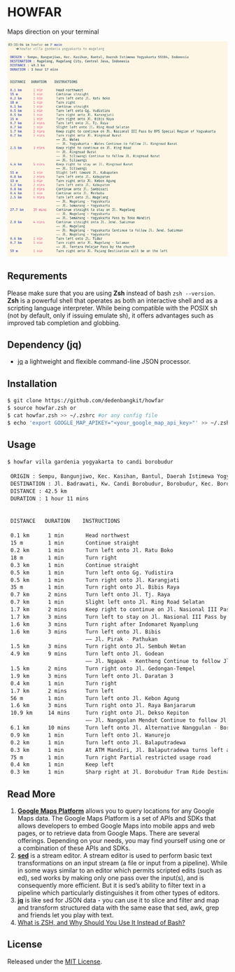 # HOWFAR
Maps direction on your terminal

![Screenshot](screenshot.png)

## Requrements
Please make sure that you are using **Zsh** instead of bash `zsh --version`. **Zsh** is a powerful shell that operates as both an interactive shell and as a scripting language interpreter. While being compatible with the POSIX sh (not by default, only if issuing emulate sh), it offers advantages such as improved tab completion and globbing.

## Dependency (jq)
- [jq](https://github.com/stedolan/jq) a lightweight and flexible command-line JSON processor.

## Installation

```zsh
$ git clone https://github.com/dedenbangkit/howfar
$ source howfar.zsh or
$ cat howfar.zsh >> ~/.zshrc #or any config file
$ echo 'export GOOGLE_MAP_APIKEY="<your_google_map_api_key>"' >> ~/.zshrc #or any environment config file
```

## Usage
```zsh
$ howfar villa gardenia yogyakarta to candi borobudur

 ORIGIN : Sempu, Bangunjiwo, Kec. Kasihan, Bantul, Daerah Istimewa Yogyakarta 55184, Indonesia
 DESTINATION : Jl. Badrawati, Kw. Candi Borobudur, Borobudur, Kec. Borobudur, Magelang, Jawa Tengah, Indonesia
 DISTANCE : 42.5 km
 DURATION : 1 hour 11 mins


 DISTANCE   DURATION    INSTRUCTIONS

 0.1 km      1 min       Head northwest
 15 m        1 min       Continue straight
 0.2 km      1 min       Turn left onto Jl. Ratu Boko
 18 m        1 min       Turn right
 0.3 km      1 min       Continue straight
 0.5 km      1 min       Turn left onto Gg. Yudistira
 0.5 km      1 min       Turn right onto Jl. Karangjati
 35 m        1 min       Turn right onto Jl. Bibis Raya
 0.7 km      2 mins      Turn left onto Jl. Tj. Raya
 0.7 km      1 min       Slight left onto Jl. Ring Road Selatan
 1.7 km      2 mins      Keep right to continue on Jl. Nasional III Pass by BPS Special Region of Yogyakarta
 1.7 km      3 mins      Turn left to stay on Jl. Nasional III Pass by Honda Daya Motor Gamping
 1.6 km      3 mins      Turn right after Indomaret Nyamplung
 1.6 km      3 mins      Turn left onto Jl. Bibis
                         –– Jl. Pirak - Pathukan
 1.5 km      3 mins      Turn right onto Jl. Sembuh Wetan
 4.9 km      9 mins      Turn left onto Jl. Godean
                         –– Jl. Ngapak - Kentheng Continue to follow Jl. Ngapak - Kentheng Pass by Agen Wahana Express Sidoluhur Godean
 1.5 km      2 mins      Turn right onto Jl. Gedongan-Tempel
 1.9 km      3 mins      Turn left onto Jl. Daratan 3
 0.4 km      1 min       Turn right
 1.7 km      2 mins      Turn left
 56 m        1 min       Turn left onto Jl. Kebon Agung
 1.6 km      3 mins      Turn right onto Jl. Raya Banjararum
 10.9 km     14 mins     Turn right onto Jl. Dekso Kepiton
                         –– Jl. Nanggulan Mendut Continue to follow Jl. Nanggulan Mendut
 6.1 km      10 mins     Turn left onto Jl. Alternative Nanggulan - Borobudur
 0.9 km      1 min       Turn left onto Jl. Wanurejo
 0.2 km      1 min       Turn left onto Jl. Balaputradewa
 0.3 km      1 min       At ATM Mandiri, Jl. Balaputradewa turns left and becomes Jl. Badrawati
 75 m        1 min       Turn right Partial restricted usage road
 0.4 km      1 min       Keep left
 0.3 km      1 min       Sharp right at Jl. Borobudur Tram Ride Destination will be on the left

```

## Read More

1. [**Google Maps Platform**](https://developers.google.com/maps/gmp-get-started) allows you to query locations for any Google Maps data. The Google Maps Platform is a set of APIs and SDKs that allows developers to embed Google Maps into mobile apps and web pages, or to retrieve data from Google Maps. There are several offerings. Depending on your needs, you may find yourself using one or a combination of these APIs and SDKs.
2. [**sed**](https://www.gnu.org/software/sed/manual/sed.html) is a stream editor. A stream editor is used to perform basic text transformations on an input stream (a file or input from a pipeline). While in some ways similar to an editor which permits scripted edits (such as ed), sed works by making only one pass over the input(s), and is consequently more efficient. But it is sed’s ability to filter text in a pipeline which particularly distinguishes it from other types of editors.
3. [**jq**](https://stedolan.github.io/jq/) is like sed for JSON data - you can use it to slice and filter and map and transform structured data with the same ease that sed, awk, grep and friends let you play with text.
4. [What is ZSH, and Why Should You Use It Instead of Bash?](https://www.howtogeek.com/362409/what-is-zsh-and-why-should-you-use-it-instead-of-bash/#:~:text=ZSH%2C%20also%20called%20the%20Z,switching%20over%20is%20a%20breeze.)

## License

Released under the [MIT License](https://opensource.org/licenses/MIT).
